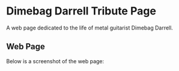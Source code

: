 # Dimebag Darrell Tribute Page
A web page dedicated to the life of metal guitarist Dimebag Darrell.

## Web Page
Below is a screenshot of the web page: